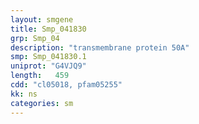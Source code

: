 ```yaml
---
layout: smgene
title: Smp_041830
grp: Smp_04
description: "transmembrane protein 50A"
smp: Smp_041830.1
uniprot: "G4VJQ9"
length:   459
cdd: "cl05018, pfam05255"
kk: ns
categories: sm
---
```

